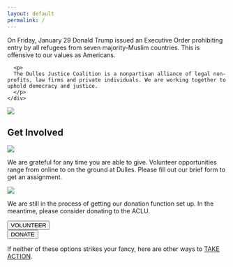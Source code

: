 ```yaml
---
layout: default
permalink: /
---
```


<div class="container-fluid">
  <div class="row inverse pad50">
    <div class="col-xs-10 col-xs-offset-1">
      <p>
      On Friday, January 29 Donald Trump issued an Executive Order prohibiting entry by all refugees from seven majority-Muslim countries. This is offensive to our values as Americans.
      </p>

      <p>
      The Dulles Justice Coalition is a nonpartisan alliance of legal non-profits, law firms and private individuals. We are working together to uphold democracy and justice.
      </p>
    </div>
  </div>
  <div class="row">
    <div class="col-xs-12">
      <div class="image-container">
        <img src="{{ site.baseurl }}/images/Homepage-photo1.jpg" />
      </div>
    </div>
  </div>
  <div class="row">
    <div class="col-xs-10 col-xs-offset-1"><h2>Get Involved</h2></div>
  </div>
  <div class="row">
    <div class="col-xs-4 col-xs-offset-1">
      <img class="centered" src="{{ site.baseurl }}/images/Icon-Volunteer.png" />
      <p>
        We are grateful for any time you are able to give. Volunteer opportunities range from online to on the ground at Dulles. Please fill out our brief form to get an assignment.
      </p>
    </div>
    <div class="col-xs-4 col-xs-offset-2">
      <img class="centered" src="{{ site.baseurl }}/images/Icon-Donate.png" />
      <p>
        We are still in the process of getting our donation function set up. In the meantime, please consider donating to the ACLU.
      </p>
    </div>
  </div>
  <div class="row">
    <div class="col-xs-4 col-xs-offset-1">
      <button class="btn btn-primary btn-block">VOLUNTEER</button>
    </div>
    <div class="col-xs-4 col-xs-offset-2">
      <button class="btn btn-primary btn-block">DONATE</button>
    </div>
  </div>
  <div class="row pad25">
    <div class="col-xs-10 col-xs-offset-1">
      <p>If neither of these options strikes your fancy, here are other ways to <a href="{{ site.baseurl }}/action/">TAKE ACTION</a>.</p>
    </div>
  </div>
</div>
